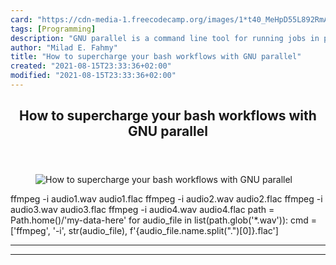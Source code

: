 ```yaml
---
card: "https://cdn-media-1.freecodecamp.org/images/1*t40_MeHpD55L892RmAGa_g.jpeg"
tags: [Programming]
description: "GNU parallel is a command line tool for running jobs in paral"
author: "Milad E. Fahmy"
title: "How to supercharge your bash workflows with GNU parallel"
created: "2021-08-15T23:33:36+02:00"
modified: "2021-08-15T23:33:36+02:00"
---
```

<div class="site-wrapper">
<main id="site-main" class="site-main outer">
<div class="inner">
<article class="post-full post tag-programming tag-tech tag-machine-learning tag-data-science tag-bash ">
<header class="post-full-header">
<h1 class="post-full-title">How to supercharge your bash workflows with GNU parallel</h1>
</header>
<figure class="post-full-image">
<picture>
<source media="(max-width: 700px)" sizes="1px" srcset="data:image/gif;base64,R0lGODlhAQABAIAAAAAAAP///yH5BAEAAAAALAAAAAABAAEAAAIBRAA7 1w">
<source media="(min-width: 701px)" sizes="(max-width: 800px) 400px,
(max-width: 1170px) 700px,
1400px" srcset="https://cdn-media-1.freecodecamp.org/images/1*t40_MeHpD55L892RmAGa_g.jpeg 300w,
https://cdn-media-1.freecodecamp.org/images/1*t40_MeHpD55L892RmAGa_g.jpeg 600w,
https://cdn-media-1.freecodecamp.org/images/1*t40_MeHpD55L892RmAGa_g.jpeg 1000w,
https://cdn-media-1.freecodecamp.org/images/1*t40_MeHpD55L892RmAGa_g.jpeg 2000w">
<img onerror="this.style.display='none'" src="https://cdn-media-1.freecodecamp.org/images/1*t40_MeHpD55L892RmAGa_g.jpeg" alt="How to supercharge your bash workflows with GNU parallel">
</picture>
</figure>
<section class="post-full-content">
<div class="post-content">
ffmpeg -i audio1.wav audio1.flac
ffmpeg -i audio2.wav audio2.flac
ffmpeg -i audio3.wav audio3.flac
ffmpeg -i audio4.wav audio4.flac
path = Path.home()/'my-data-here'
for audio_file in list(path.glob('*.wav')):
cmd = ['ffmpeg',
'-i',
str(audio_file),
f'{audio_file.name.split(".")[0]}.flac']
</div>
<hr>
<hr>
</section>
</article>
</div>
</main>
</div>
<!-- Google Tag Manager (noscript) -->
<!-- End Google Tag Manager (noscript) -->
